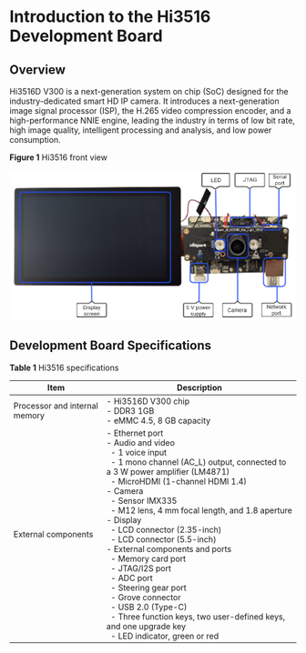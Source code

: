 # Introduction to the Hi3516 Development Board


## Overview

Hi3516D V300 is a next-generation system on chip (SoC) designed for the industry-dedicated smart HD IP camera. It introduces a next-generation image signal processor (ISP), the H.265 video compression encoder, and a high-performance NNIE engine, leading the industry in terms of low bit rate, high image quality, intelligent processing and analysis, and low power consumption.

  **Figure 1** Hi3516 front view

![en-us_image_0000001227082182](figures/en-us_image_0000001227082182.png)


## Development Board Specifications

  **Table 1** Hi3516 specifications

| Item| Description|
| -------- | -------- |
| Processor and internal memory| -&nbsp;Hi3516D V300 chip<br>-&nbsp;DDR3&nbsp;1GB<br>-&nbsp;eMMC 4.5, 8 GB capacity|
| External components| -&nbsp;Ethernet port<br>-&nbsp;Audio and video<br>&nbsp;&nbsp;-&nbsp;1 voice input<br>&nbsp;&nbsp;-&nbsp;1 mono channel (AC_L) output, connected to a 3 W power amplifier (LM4871)<br>&nbsp;&nbsp;-&nbsp;MicroHDMI (1-channel HDMI 1.4)<br>-&nbsp;Camera<br>&nbsp;&nbsp;-&nbsp;Sensor IMX335<br>&nbsp;&nbsp;-&nbsp;M12 lens, 4 mm focal length, and 1.8 aperture<br>-&nbsp;Display<br>&nbsp;&nbsp;-&nbsp;LCD connector (2.35-inch)<br>&nbsp;&nbsp;-&nbsp;LCD connector (5.5-inch)<br>-&nbsp;External components and ports<br>&nbsp;&nbsp;-&nbsp;Memory card port<br>&nbsp;&nbsp;-&nbsp;JTAG/I2S port<br>&nbsp;&nbsp;-&nbsp;ADC port<br>&nbsp;&nbsp;-&nbsp;Steering gear port<br>&nbsp;&nbsp;-&nbsp;Grove connector<br>&nbsp;&nbsp;-&nbsp;USB 2.0 (Type-C)<br>&nbsp;&nbsp;-&nbsp;Three function keys, two user-defined keys, and one upgrade key<br>&nbsp;&nbsp;-&nbsp;LED indicator, green or red|

